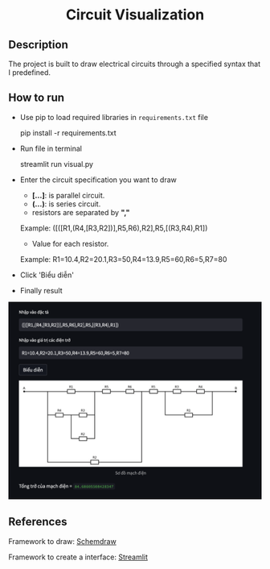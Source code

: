 <h1 align="center"><strong> Circuit Visualization </strong></h1>

<h2 align="left"> Description </h2>

The project is built to draw electrical circuits through a specified syntax that I predefined.

<h2 align="left"> How to run </h2>

- Use pip to load required libraries in  `requirements.txt` file

  pip install -r requirements.txt
  
- Run file in terminal

  streamlit run visual.py
 
- Enter the circuit specification you want to draw

  - **[...]**: is parallel circuit.
  - **(...)**: is series circuit.
  - resistors are separated by **","**
  
  Example: ([([R1,(R4,[R3,R2])],R5,R6),R2],R5,[(R3,R4),R1])
  
  - Value for each resistor.
  
  Example: R1=10.4,R2=20.1,R3=50,R4=13.9,R5=60,R6=5,R7=80
  
- Click 'Biểu diễn'

- Finally result
 
 ![](./demo.png)  

<h2 align="left"> References </h2>

Framework to draw: [Schemdraw](https://schemdraw.readthedocs.io/en/latest/#)

Framework to create a interface: [Streamlit](https://docs.streamlit.io)

